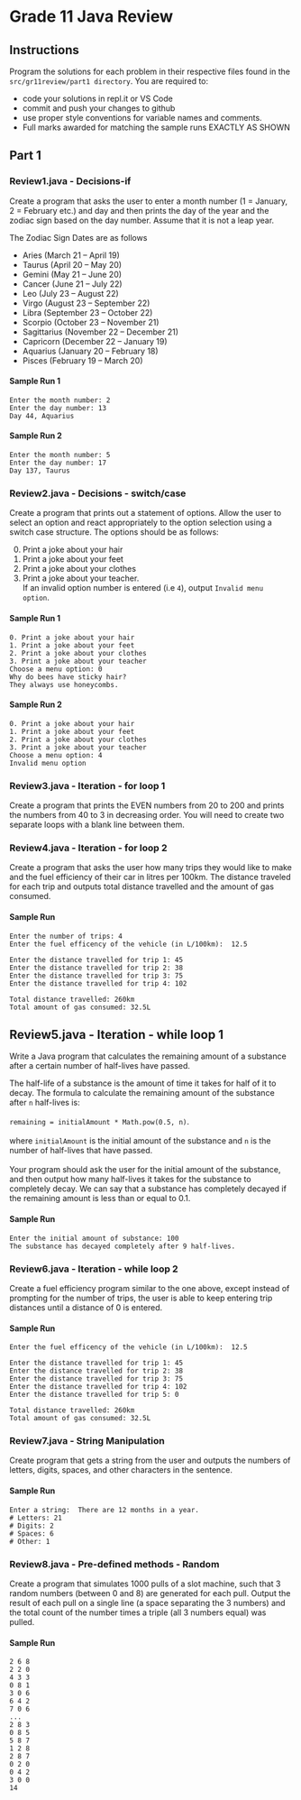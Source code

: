 # Grade 11 Java Review

## Instructions
Program the solutions for each problem in their respective files found in the `src/gr11review/part1 directory`.  You are required to:
* code your solutions in repl.it or VS Code
* commit and push your changes to github
* use proper style conventions for variable names and comments.
* Full marks awarded for matching the sample runs EXACTLY AS SHOWN


## Part 1
### Review1.java - Decisions-if
Create a program that asks the user to enter a month number (1 = January, 2 = February etc.) and day and then prints the day of the year and the zodiac sign based on the day number. Assume that it is not a leap year.

The Zodiac Sign Dates are as follows 
* Aries (March 21 – April 19)
* Taurus (April 20 – May 20)
* Gemini (May 21 – June 20)
* Cancer (June 21 – July 22)
* Leo (July 23 – August 22)
* Virgo (August 23 – September 22)
* Libra (September 23 – October 22)
* Scorpio (October 23 – November 21)
* Sagittarius (November 22 – December 21)
* Capricorn (December 22 – January 19)
* Aquarius (January 20 – February 18)  
* Pisces (February 19 – March 20) 
#### Sample Run 1
```
Enter the month number: 2
Enter the day number: 13
Day 44, Aquarius
```

#### Sample Run 2
```
Enter the month number: 5
Enter the day number: 17
Day 137, Taurus
```

### Review2.java - Decisions - switch/case
Create a program that prints out a statement of options. Allow the user to select an option and react appropriately to the option selection using a switch case structure. The options should be as follows:  

0. Print a joke about your hair
1. Print a joke about your feet
2. Print a joke about your clothes 
3. Print a joke about your teacher.  
If an invalid option number is entered (i.e `4`), output `Invalid menu option`.

#### Sample Run 1
```
0. Print a joke about your hair
1. Print a joke about your feet
2. Print a joke about your clothes
3. Print a joke about your teacher
Choose a menu option: 0
Why do bees have sticky hair?
They always use honeycombs.
```

#### Sample Run 2
```
0. Print a joke about your hair
1. Print a joke about your feet
2. Print a joke about your clothes
3. Print a joke about your teacher
Choose a menu option: 4
Invalid menu option
```

### Review3.java - Iteration - for loop 1
Create a program that prints the EVEN numbers from 20 to 200 and prints the numbers from 40 to 3 in decreasing order. You will need to create two separate loops with a blank line between them.

### Review4.java - Iteration - for loop 2
Create a program that asks the user how many trips they would like to make and the fuel efficiency of their car in litres per 100km. The distance traveled for each trip and outputs total distance travelled and the amount of gas consumed. 

#### Sample Run
```
Enter the number of trips: 4
Enter the fuel efficency of the vehicle (in L/100km):  12.5

Enter the distance travelled for trip 1: 45 
Enter the distance travelled for trip 2: 38  
Enter the distance travelled for trip 3: 75  
Enter the distance travelled for trip 4: 102  

Total distance travelled: 260km
Total amount of gas consumed: 32.5L

```
## Review5.java - Iteration - while loop 1
Write a Java program that calculates the remaining amount of a substance after a certain number of half-lives have passed.  

The half-life of a substance is the amount of time it takes for half of it to decay. The formula to calculate the remaining amount of the substance after `n` half-lives is:  
<br>
`remaining = initialAmount * Math.pow(0.5, n)`.  
<br>
where `initialAmount` is the initial amount of the substance and `n` is the number of half-lives that have passed.  
<br>
Your program should ask the user for the initial amount of the substance, and then output how many half-lives it takes for the substance to completely decay.  We can say that a substance has completely decayed if the remaining amount is less than or equal to 0.1.

#### Sample Run
```
Enter the initial amount of substance: 100
The substance has decayed completely after 9 half-lives.
```

### Review6.java - Iteration - while loop 2
Create a fuel efficiency program  similar to the one above, except instead of prompting for the number of trips, the user is able to keep entering trip distances until a distance of 0 is entered.

#### Sample Run
```
Enter the fuel efficency of the vehicle (in L/100km):  12.5

Enter the distance travelled for trip 1: 45 
Enter the distance travelled for trip 2: 38  
Enter the distance travelled for trip 3: 75  
Enter the distance travelled for trip 4: 102
Enter the distance travelled for trip 5: 0

Total distance travelled: 260km
Total amount of gas consumed: 32.5L
```

### Review7.java - String Manipulation
Create program that gets a string from the user and outputs the numbers of letters, digits, spaces, and other characters in the sentence.  

#### Sample Run
```
Enter a string:  There are 12 months in a year.
# Letters: 21
# Digits: 2
# Spaces: 6
# Other: 1
```

### Review8.java - Pre-defined methods - Random
Create a program that simulates 1000 pulls of a slot machine, such that 3 random numbers (between 0 and 8) are generated for each pull.  Output the result of each pull on a single line (a space separating the 3 numbers) and the total count of the number times a triple (all 3 numbers equal) was pulled.

#### Sample Run
```
2 6 8
2 2 0
4 3 3
0 8 1
3 0 6
6 4 2
7 0 6
...
2 8 3
0 8 5
5 8 7
1 2 8
2 8 7
0 2 0
0 4 2
3 0 0
14
```
